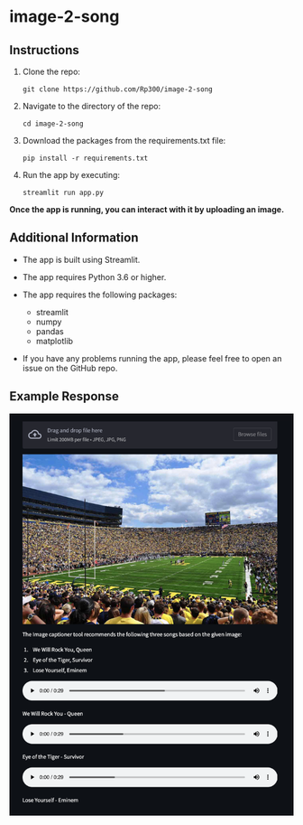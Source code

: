 # image-2-song

## Instructions

1. Clone the repo:

    ```
    git clone https://github.com/Rp300/image-2-song
    ```
2. Navigate to the directory of the repo:
    ```
    cd image-2-song
    ```

3. Download the packages from the requirements.txt file:
    ```
    pip install -r requirements.txt
    ```

4. Run the app by executing:
    ```
    streamlit run app.py
    ```
    

**Once the app is running, you can interact with it by uploading an image.**


## Additional Information

* The app is built using Streamlit.
* The app requires Python 3.6 or higher.
* The app requires the following packages:
    * streamlit
    * numpy
    * pandas
    * matplotlib

* If you have any problems running the app, please feel free to open an issue on the GitHub repo.


## Example Response
![Alt text](misc/mvp_output.png?raw=true)
